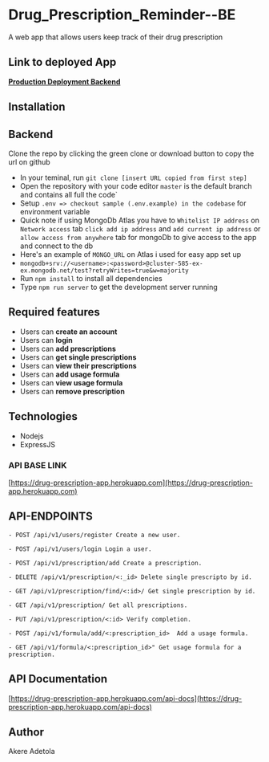 # Drug_Prescription_Reminder--BE
A web app that allows users keep track of their drug prescription

## Link to deployed App

**[Production Deployment Backend](https://drug-prescription-app.herokuapp.com/)**



## Installation

## Backend

 Clone the repo by clicking the green clone or download button to copy the url on github
- In your teminal, run `git clone [insert URL copied from first step]`
- Open the repository with your code editor
  `master` is the default branch and contains all full the code`
- Setup `.env => checkout sample (.env.example) in the codebase` for environment variable
- Quick note if using MongoDb Atlas you have to `Whitelist IP address` on `Network access` tab `click add ip address` and `add current ip address` or `allow access from anywhere` tab for mongoDb to give access to the app and connect to the db
- Here's an example of `MONGO_URL` on Atlas i used for easy app set up
- `mongodb+srv://<username>:<password>@cluster-585-ex-ex.mongodb.net/test?retryWrites=true&w=majority`
- Run `npm install` to install all dependencies
- Type `npm run server` to get the development server running


## Required features

- Users can **create an account**
- Users can **login**
- Users can **add prescriptions**
- Users can **get single prescriptions**
- Users can **view their prescriptions**
- Users can **add usage formula**
- Users can **view usage formula**
- Users can **remove prescription**

## Technologies

- Nodejs
- ExpressJS



### API BASE LINK

[https://drug-prescription-app.herokuapp.com](https://drug-prescription-app.herokuapp.com)


## API-ENDPOINTS

`- POST /api/v1/users/register Create a new user.`

`- POST /api/v1/users/login Login a user.`

`- POST /api/v1/prescription/add Create a prescription.`

`- DELETE /api/v1/prescription/<:_id> Delete single prescripto by id.`

`- GET /api/v1/prescription/find/<:id>/ Get single prescription by id.`

`- GET /api/v1/prescription/ Get all prescriptions.`

`- PUT /api/v1/prescription/<:id> Verify completion.`

`- POST /api/v1/formula/add/<:prescription_id>  Add a usage formula.`

`- GET /api/v1/formula/<:prescription_id>" Get usage formula for a prescription.`



## API Documentation

[https://drug-prescription-app.herokuapp.com/api-docs](https://drug-prescription-app.herokuapp.com/api-docs)

## Author

Akere Adetola
